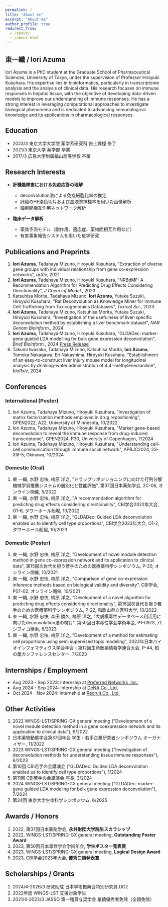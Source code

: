 ```yaml
---
permalink: /
title: "About me"
excerpt: "About me"
author_profile: true
redirect_from: 
  - /about/
  - /about.html
---
```


東一織 / Iori Azuma
------
Iori Azuma is a PhD student at the Graduate School of Pharmaceutical Sciences, University of Tokyo, under the supervision of Professor Hiroyuki Kusuhara. His expertise lies in bioinformatics, particularly in transcriptome analysis and the analysis of clinical data. His research focuses on immune responses in hepatic tissue, with the objective of developing data-driven models to improve our understanding of immune responses. He has a strong interest in leveraging computational approaches to investigate biological phenomena and is dedicated to advancing immunological knowledge and its applications in pharmacological responses.

Education
------
- 2023/3 東京大学大学院 薬学系研究科 修士課程 修了
- 2021/3 東京大学 薬学部 卒業
- 2017/3 広島大学附属福山高等学校 卒業


Research Interests
------
* **肝機能障害における免疫応答の理解**
  * deconvolution法による免疫細胞比率の推定
  * 肝臓のHE染色切片および血液塗抹標本を用いた画像解析
  * 細胞間相互作用ネットワーク解析

* **臨床データ解析**
  * 薬効予測モデル（副作用、適応症、薬物間相互作用など）
  * 有害事象報告システムを用いた疫学研究


Publications and Preprints
------
1. **Iori Azuma**, Tadahaya Mizuno, Hiroyuki Kusuhara, "Extraction of diverse gene groups with individual relationship from gene co-expression networks", _arXiv_, 2021
2. **Iori Azuma**, Tadahaya Mizuno, Hiroyuki Kusuhara, "NRBdMF: A Recommendation Algorithm for Predicting Drug Effects Considering Directionality", _J Chem Inf Model._, 2023
3. Katsuhisa Morita, Tadahaya Mizuno, **Iori Azuma**, Yutaka Suzuki, Hiroyuki Kusuhara, "Rat Deconvolution as Knowledge Miner for Immune Cell Trafficking from Toxicogenomics Databases", _Toxicol Sci._, 2023
4. **Iori Azuma**, Tadahaya Mizuno, Katsuhisa Morita, Yutaka Suzuki, Hiroyuki Kusuhara, "Investigation of the usefulness of liver-specific deconvolution method by establishing a liver benchmark dataset", _NAR Genom Bioinform._, 2024
5. **Iori Azuma**, Tadahaya Mizuno, Hiroyuki Kusuhara, "GLDADec: marker-gene guided LDA modelling for bulk gene expression deconvolution", _Brief Bioinform._, 2024 [Press Release](https://www.u-tokyo.ac.jp/focus/ja/press/z0111_00059.html)
6. Takumi Iwasaka, Tadahaya Mizuno, Katsuhisa Morita, **Iori Azuma**, Tomoka Nakagawa, Eri Nakashima, Hiroyuki Kusuhara, "Establishment of an easy-to-construct liver injury mouse model for longitudinal analysis by drinking-water administration of 4,4’-methylenedianiline", _bioRxiv_, 2024


Conferences
------

### International (Poster)

1. Iori Azuma, Tadahaya Mizuno, Hiroyuki Kusuhara, "Investigation of matrix factorization methods employed in drug repositioning", GPEN2022, A22, University of Minnesota, 10/2022
2. Iori Azuma, Tadahaya Mizuno, Hiroyuki Kusuhara, "Marker gene-based deconvolution to reveal the immune response from drug-induced transcriptome", GPEN2024, P30, University of Copenhagen, 7/2024
3. Iori Azuma, Tadahaya Mizuno, Hiroyuki Kusuhara, "Understanding cell-cell communication through immune social network", APBJC2024, 23-XIII-5, Okinawa, 10/2024

### Domestic (Oral)

1. 東 一織, 水野 忠快, 楠原 洋之, "ドラッグリポジショニングに向けた行列分解機械学習推薦システムの層別化と性能評価", 第37回日本薬剤学会, 2C-06, オンライン開催, 5/2022
2. 東 一織, 水野 忠快, 楠原 洋之, "A recommendation algorithm for predicting drug effects considering directionality", CBI学会2022年大会, O1-6, タワーホール船堀, 10/2022
3. 東 一織, 水野 忠快, 楠原 洋之, "GLDADec: Guided LDA deconvolution enabled us to identify cell type proportions", CBI学会2023年大会, O1-2, タワーホール船堀, 10/2023

### Domestic (Poster)

1. 東 一織, 水野 忠快, 楠原 洋之, "Development of novel module detection method in gene co-expression network and its application to clinical data", 第15回次世代を担う若手のための医療薬科学シンポジウム, P-20, オンライン開催, 10/2021
2. 東 一織, 水野 忠快, 楠原 洋之, "Comparison of gene co-expression inference methods based on biological validity and diversity", CBI学会, P07-02, オンライン開催, 10/2021
3. 東 一織, 水野 忠快, 楠原 洋之, "Development of a novel algorithm for predicting drug effects considering directionality", 第16回次世代を担う若手のための医療薬科学シンポジウム, P-22, 和歌山県立医科大学, 10/2022
4. 東 一織, 水野 忠快, 森田 勝久, 楠原 洋之, "大規模毒性データベース利活用に向けたdeconvolution法の検討", 第50回日本毒性学会学術年会, P1-097S, パシフィコ横浜, 6/2023
5. 東 一織, 水野 忠快, 楠原 洋之, "Development of a method for estimating cell proportions using semi supervised topic modeling", 2023年日本バイオインフォマティクス学会年会・第12回生命医薬情報学連合大会, P-44, 柏の葉カンファレンスセンター, 7/2023

Internships / Employment
------
- Aug 2023 - Sep 2023: Internship at [Preferred Networks, Inc.](https://www.preferred.jp/ja/)
- Aug 2024 - Sep 2024: Internship at [DeNA Co., Ltd.](https://dena.com/jp/)
- Oct 2024 - Nov 2024: Internship at [Recruit Co., Ltd.](https://recruit-holdings.com/en/)

Other Activities
------
1. 2022 WINGS-LST/SPRING-GX general meeting ("Development of a novel module detection method in a gene coexpression
network and its application to clinical data"), 6/2022
2. 日本薬物動態学会第37回年会 学生・若手企業研究者シンポジウム オーガナイザー, 11/2022
3. 2023 WINGS-LST/SPRING-GX general meeting ("Investigation of deconvolution methods for understanding tissue immune responses"), 6/2023
4. 第10回 CBI若手の会講演会 ("GLDADec: Guided LDA deconvolution enabled us to identify cell type proportions"), 1/2024
5. 第11回 CBI若手の会講演会 座長, 3/2024
6. 2024 WINGS-LST/SPRING-GX general meeting ("GLDADec: marker-gene guided LDA modeling for bulk gene expression deconvolution"), 7/2024
7. 第24回 東京大学生命科学シンポジウム, 6/2025


Awards / Honors
------
1. 2022, 第37回日本薬剤学会, **永井財団大学院生スカラシップ**
2. 2022, WINGS-LST/SPRING-GX general meeting, **Outstanding Poster Award**
3. 2023, 第50回日本毒性学会学術年会, **学生ポスター発表賞**
4. 2023, WINGS-LST/SPRING-GX general meeting, **Logical Design Award**
5. 2023, CBI学会2023年大会, **優秀口頭発表賞**

Scholarships / Grants
------
1. 2024/4-2026/3 研究助成 日本学術振興会特別研究員 DC2
2. 2022年度 WINGS-LST 支援対象学生
3. 2021/4-2023/3 JASSO 第一種貸与奨学金 業績優秀者免除（全額免除）
